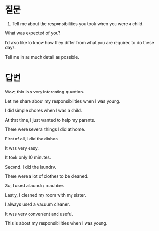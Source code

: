 # 질문

1. Tell me about the responsibilities you took when you were a child.

What was expected of you?

I’d also like to know how they differ from what you are required to do these days.

Tell me in as much detail as possible.

# 답변

Wow, this is a very interesting question.

Let me share about my responsibilities when I was young.

I did simple chores when I was a child.

At that time, I just wanted to help my parents.

There were several things I did at home.

First of all, I did the dishes.

It was very easy.

It took only 10 minutes.

Second, I did the laundry.

There were a lot of clothes to be cleaned.

So, I used a laundry machine.

Lastly, I cleaned my room with my sister.

I always used a vacuum cleaner.

It was very convenient and useful.

This is about my responsibilities when I was young.